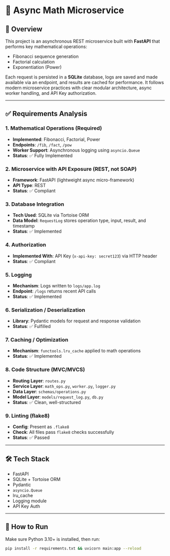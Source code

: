 # 🧠 Async Math Microservice

## 📌 Overview

This project is an asynchronous REST microservice built with **FastAPI** that performs key mathematical operations:
- Fibonacci sequence generation
- Factorial calculation
- Exponentiation (Power)

Each request is persisted in a **SQLite** database, logs are saved and made available via an endpoint, and results are cached for performance. It follows modern microservice practices with clear modular architecture, async worker handling, and API Key authorization.

---

## ✅ Requirements Analysis

### 1. Mathematical Operations (Required)
- **Implemented**: Fibonacci, Factorial, Power
- **Endpoints**: `/fib`, `/fact`, `/pow`
- **Worker Support**: Asynchronous logging using `asyncio.Queue`
- **Status**: ✅ Fully Implemented

### 2. Microservice with API Exposure (REST, not SOAP)
- **Framework**: FastAPI (lightweight async micro-framework)
- **API Type**: REST
- **Status**: ✅ Compliant

### 3. Database Integration
- **Tech Used**: SQLite via Tortoise ORM
- **Data Model**: `RequestLog` stores operation type, input, result, and timestamp
- **Status**: ✅ Implemented

### 4. Authorization
- **Implemented With**: API Key (`x-api-key: secret123`) via HTTP header
- **Status**: ✅ Compliant

### 5. Logging
- **Mechanism**: Logs written to `logs/app.log`
- **Endpoint**: `/logs` returns recent API calls
- **Status**: ✅ Implemented

### 6. Serialization / Deserialization
- **Library**: Pydantic models for request and response validation
- **Status**: ✅ Fulfilled

### 7. Caching / Optimization
- **Mechanism**: `functools.lru_cache` applied to math operations
- **Status**: ✅ Implemented

### 8. Code Structure (MVC/MVCS)
- **Routing Layer**: `routes.py`
- **Service Layer**: `math_ops.py`, `worker.py`, `logger.py`
- **Data Layer**: `schemas/operations.py`
- **Model Layer**: `models/request_log.py`, `db.py`
- **Status**: ✅ Clean, well-structured

### 9. Linting (flake8)
- **Config**: Present as `.flake8`
- **Check**: All files pass `flake8` checks successfully
- **Status**: ✅ Passed

---

## 🛠️ Tech Stack

- FastAPI
- SQLite + Tortoise ORM
- Pydantic
- `asyncio.Queue`
- lru_cache
- Logging module
- API Key Auth

---

## 🚀 How to Run

Make sure Python 3.10+ is installed, then run:

```bash
pip install -r requirements.txt && uvicorn main:app --reload